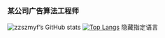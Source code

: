 ### 某公司广告算法工程师

![zzszmyf‘s GitHub stats](https://github-readme-stats.vercel.app/api?username=zzszmyf&show_icons=true&theme=radical&count_private=true)
[![Top Langs](https://github-readme-stats.vercel.app/api/top-langs/?username=zzszmyf)](https://github.com/anuraghazra/github-readme-stats)
隐藏指定语言
